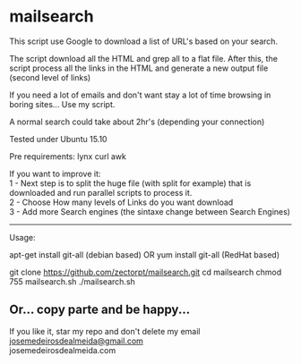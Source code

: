 # mailsearch
This script use Google to download a list of URL's based on your search.

The script download all the HTML and grep all to a flat file. After this, the script process all the links in the HTML and generate a new output file (second level of links)

If you need a lot of emails and don't want stay a lot of time browsing in boring sites... Use my script.

A normal search could take about 2hr's (depending your connection)

Tested under Ubuntu 15.10

Pre requirements:
lynx curl awk

If you want to improve it: <br />
 1 - Next step is to split the huge file (with split for example) that is downloaded and run parallel scripts to process it. <br />
 2 - Choose How many levels of Links do you want download <br />
 3 - Add more Search engines (the sintaxe change between Search Engines) <br />

----------------------------------------------------
Usage:

apt-get install git-all (debian based)
OR
yum install git-all (RedHat based)

git clone https://github.com/zectorpt/mailsearch.git
cd mailsearch
chmod 755 mailsearch.sh
./mailsearch.sh

Or... copy parte and be happy...
---------------------------------------------------

If you like it, star my repo and don't delete my email <br />
josemedeirosdealmeida@gmail.com <br />
josemedeirosdealmeida.com
